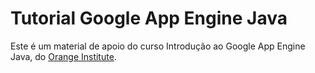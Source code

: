 Tutorial Google App Engine Java
=============================

Este é um material de apoio do curso Introdução ao Google App Engine Java,
do [Orange Institute][].

[Orange Institute]: http://www.orangeinstitute.com.br/